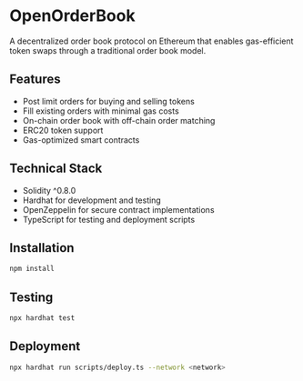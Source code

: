 # OpenOrderBook

A decentralized order book protocol on Ethereum that enables gas-efficient token swaps through a traditional order book model.

## Features
- Post limit orders for buying and selling tokens
- Fill existing orders with minimal gas costs
- On-chain order book with off-chain order matching
- ERC20 token support
- Gas-optimized smart contracts

## Technical Stack
- Solidity ^0.8.0
- Hardhat for development and testing
- OpenZeppelin for secure contract implementations
- TypeScript for testing and deployment scripts

## Installation

```bash
npm install
```

## Testing

```bash
npx hardhat test
```

## Deployment

```bash
npx hardhat run scripts/deploy.ts --network <network>
```
